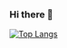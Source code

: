 
### Hi there 👋

<!---
<a href="https://github.com/zhanghx0905"><img align="center" alt="GitHub Stats" src="https://github-readme-stats.vercel.app/api?username=zhanghx0905&show_icons=true&include_all_commits=true" /></a>
-->
<a href="https://github.com/zhanghx0905"><img align="center" alt="Top Langs" src="https://github-readme-stats.vercel.app/api/top-langs/?username=zhanghx0905&layout=compact&hide=HTML,CSS,QMAKE" /></a>
